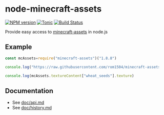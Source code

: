 # node-minecraft-assets
[![NPM version](https://badge.fury.io/js/minecraft-assets.svg)](http://badge.fury.io/js/minecraft-assets)
[![Tonic](https://img.shields.io/badge/tonic-try%20it-blue.svg)](https://tonicdev.com/npm/minecraft-assets)
[![Build Status](https://circleci.com/gh/PrismarineJS/node-minecraft-assets/tree/master.svg?style=shield)](https://circleci.com/gh/PrismarineJS/node-minecraft-assets/tree/master)

Provide easy access to [minecraft-assets](https://github.com/rom1504/minecraft-assets) in node.js

## Example

```js
const mcAssets=require("minecraft-assets")("1.8.8")

console.log("https://raw.githubusercontent.com/rom1504/minecraft-assets/master/data/1.8.8/"+mcAssets.getTexture("wheat_seeds")+".png")

console.log(mcAssets.textureContent["wheat_seeds"].texture)
```

## Documentation

 * See [doc/api.md](doc/api.md)
 * See [doc/history.md](doc/history.md)
 